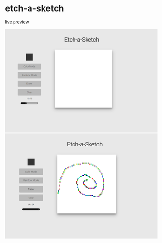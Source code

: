# etch-a-sketch
[live preview.](https://meetmepatel.github.io/etch-a-sketch/)

<img src="images/ss1.png" alt="Alt text" title="Optional title">
<img src="images/ss2.png" alt="Alt text" title="Optional title">

